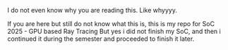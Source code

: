 I do not even know why you are reading this. Like whyyyy.

If you are here but still do not know what this is, this is my repo for SoC 2025 - GPU based Ray Tracing
But yes i did not finish my SoC, and then i continued it during the semester and proceeded to finish it later.
